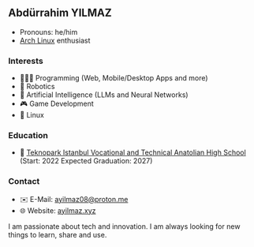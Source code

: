## Abdürrahim YILMAZ
* Pronouns: he/him
* [Arch Linux](https://www.archlinux.org/) enthusiast

### Interests
* 🧑🏻‍💻 Programming (Web, Mobile/Desktop Apps and more)
* 🤖 Robotics
* 🧠 Artificial Intelligence (LLMs and Neural Networks)
* 🎮 Game Development
* 🐧 Linux

### Education
* 🏫 [Teknopark Istanbul Vocational and Technical Anatolian High School](https://teknoparkistanbul.meb.k12.tr/) (Start: 2022 Expected Graduation: 2027)

### Contact
* ✉️ E-Mail: ayilmaz08@proton.me
* 🌐 Website: [ayilmaz.xyz](http://ayilmaz.xyz)

I am passionate about tech and innovation. I am always looking for new things to learn, share and use.
